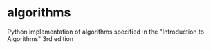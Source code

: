 # algorithms
Python implementation of algorithms specified in the "Introduction to Algorithms" 3rd edition
